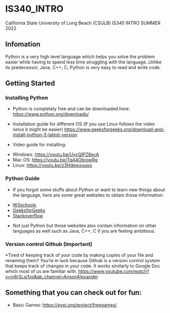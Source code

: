 # IS340_INTRO
California State University of Long Beach (CSULB) IS340 INTRO SUMMER 2022

## Infomation

Python is a very high level language which helps you solve the problem easier
while having to spend less time struggling with the language..Unlike its predecessor,
Java, C++, C, Python is very easy to read and write code.

## Getting Started

### Installing Python

* Python is completely free and can be downloaded here:
https://www.python.org/downloads/

* Installation guide for different OS (If you use Linux follows the video since it
might be easier)
https://www.geeksforgeeks.org/download-and-install-python-3-latest-version

* Video guide for installing:
+ Windows: https://youtu.be/UvcQlPZ8ecA
+ Mac OS: https://youtu.be/TgA4ObrowRg
+ Linux: https://youtu.be/z3Hdewxuuoo

### Python Guide

* If you forgot some stuffs about Python or want to learn new things about the
language, here are some great websites to obtain those information:
+ [W3schools](https://www.w3schools.com/python/)
+ [GeeksforGeeks](https://www.geeksforgeeks.org/python-programming-language/)
+ [Stackoverflow](https://stackoverflow.com/questions/tagged/python)
* Not just Python but those websites also contain information on other languages
as well such as Java, C++, C if you are feeling ambitious.

### Version control Github (Important)

*Tired of keeping track of your code by making copies of your file and renaming
them? You’re in luck because Github is a version control system that keeps track
of changes in your code. It works similarly to Google Doc which most of us are
familiar with.
https://www.youtube.com/watch?v=iv8rSLsi1xo&ab_channel=AnsonAlexander

## Something that you can check out for fun:
* Basic Games: https://pypi.org/project/freegames/
